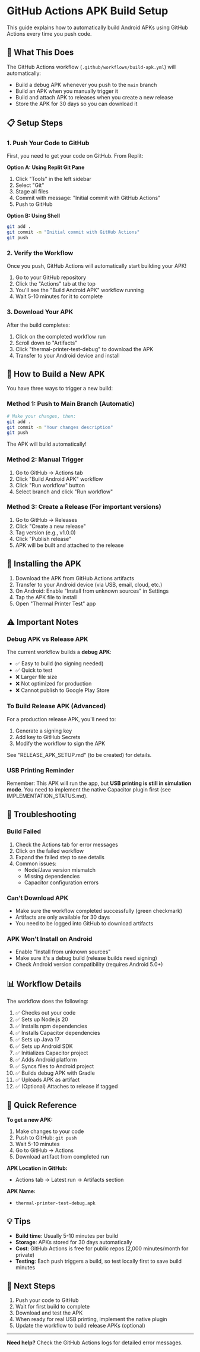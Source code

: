 # GitHub Actions APK Build Setup

This guide explains how to automatically build Android APKs using GitHub Actions every time you push code.

## 🎯 What This Does

The GitHub Actions workflow (`.github/workflows/build-apk.yml`) will automatically:
- Build a debug APK whenever you push to the `main` branch
- Build an APK when you manually trigger it
- Build and attach APK to releases when you create a new release
- Store the APK for 30 days so you can download it

## 📋 Setup Steps

### 1. Push Your Code to GitHub

First, you need to get your code on GitHub. From Replit:

**Option A: Using Replit Git Pane**
1. Click "Tools" in the left sidebar
2. Select "Git" 
3. Stage all files
4. Commit with message: "Initial commit with GitHub Actions"
5. Push to GitHub

**Option B: Using Shell**
```bash
git add .
git commit -m "Initial commit with GitHub Actions"
git push
```

### 2. Verify the Workflow

Once you push, GitHub Actions will automatically start building your APK!

1. Go to your GitHub repository
2. Click the "Actions" tab at the top
3. You'll see the "Build Android APK" workflow running
4. Wait 5-10 minutes for it to complete

### 3. Download Your APK

After the build completes:

1. Click on the completed workflow run
2. Scroll down to "Artifacts"
3. Click "thermal-printer-test-debug" to download the APK
4. Transfer to your Android device and install

## 🔄 How to Build a New APK

You have three ways to trigger a new build:

### Method 1: Push to Main Branch (Automatic)
```bash
# Make your changes, then:
git add .
git commit -m "Your changes description"
git push
```
The APK will build automatically!

### Method 2: Manual Trigger
1. Go to GitHub → Actions tab
2. Click "Build Android APK" workflow
3. Click "Run workflow" button
4. Select branch and click "Run workflow"

### Method 3: Create a Release (For important versions)
1. Go to GitHub → Releases
2. Click "Create a new release"
3. Tag version (e.g., v1.0.0)
4. Click "Publish release"
5. APK will be built and attached to the release

## 📱 Installing the APK

1. Download the APK from GitHub Actions artifacts
2. Transfer to your Android device (via USB, email, cloud, etc.)
3. On Android: Enable "Install from unknown sources" in Settings
4. Tap the APK file to install
5. Open "Thermal Printer Test" app

## ⚠️ Important Notes

### Debug APK vs Release APK

The current workflow builds a **debug APK**:
- ✅ Easy to build (no signing needed)
- ✅ Quick to test
- ❌ Larger file size
- ❌ Not optimized for production
- ❌ Cannot publish to Google Play Store

### To Build Release APK (Advanced)

For a production release APK, you'll need to:
1. Generate a signing key
2. Add key to GitHub Secrets
3. Modify the workflow to sign the APK

See "RELEASE_APK_SETUP.md" (to be created) for details.

### USB Printing Reminder

Remember: This APK will run the app, but **USB printing is still in simulation mode**. You need to implement the native Capacitor plugin first (see IMPLEMENTATION_STATUS.md).

## 🐛 Troubleshooting

### Build Failed
1. Check the Actions tab for error messages
2. Click on the failed workflow
3. Expand the failed step to see details
4. Common issues:
   - Node/Java version mismatch
   - Missing dependencies
   - Capacitor configuration errors

### Can't Download APK
- Make sure the workflow completed successfully (green checkmark)
- Artifacts are only available for 30 days
- You need to be logged into GitHub to download artifacts

### APK Won't Install on Android
- Enable "Install from unknown sources"
- Make sure it's a debug build (release builds need signing)
- Check Android version compatibility (requires Android 5.0+)

## 📊 Workflow Details

The workflow does the following:
1. ✅ Checks out your code
2. ✅ Sets up Node.js 20
3. ✅ Installs npm dependencies
4. ✅ Installs Capacitor dependencies
5. ✅ Sets up Java 17
6. ✅ Sets up Android SDK
7. ✅ Initializes Capacitor project
8. ✅ Adds Android platform
9. ✅ Syncs files to Android project
10. ✅ Builds debug APK with Gradle
11. ✅ Uploads APK as artifact
12. ✅ (Optional) Attaches to release if tagged

## 🎉 Quick Reference

**To get a new APK:**
1. Make changes to your code
2. Push to GitHub: `git push`
3. Wait 5-10 minutes
4. Go to GitHub → Actions
5. Download artifact from completed run

**APK Location in GitHub:**
- Actions tab → Latest run → Artifacts section

**APK Name:**
- `thermal-printer-test-debug.apk`

## 💡 Tips

- **Build time**: Usually 5-10 minutes per build
- **Storage**: APKs stored for 30 days automatically
- **Cost**: GitHub Actions is free for public repos (2,000 minutes/month for private)
- **Testing**: Each push triggers a build, so test locally first to save build minutes

## 🔗 Next Steps

1. Push your code to GitHub
2. Wait for first build to complete
3. Download and test the APK
4. When ready for real USB printing, implement the native plugin
5. Update the workflow to build release APKs (optional)

---

**Need help?** Check the GitHub Actions logs for detailed error messages.
